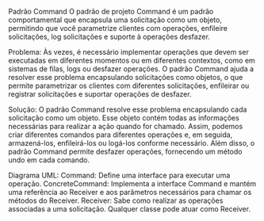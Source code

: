 Padrão Command
O padrão de projeto Command é um padrão comportamental que encapsula uma solicitação como um objeto, permitindo que você parametrize clientes com operações, enfileire solicitações, log solicitações e suporte à operações desfazer.

Problema:
Às vezes, é necessário implementar operações que devem ser executadas em diferentes momentos ou em diferentes contextos, como em sistemas de filas, logs ou desfazer operações. O padrão Command ajuda a resolver esse problema encapsulando solicitações como objetos, o que permite parametrizar os clientes com diferentes solicitações, enfileirar ou registrar solicitações e suportar operações de desfazer.

Solução:
O padrão Command resolve esse problema encapsulando cada solicitação como um objeto. Esse objeto contém todas as informações necessárias para realizar a ação quando for chamado. Assim, podemos criar diferentes comandos para diferentes operações e, em seguida, armazená-los, enfileirá-los ou logá-los conforme necessário. Além disso, o padrão Command permite desfazer operações, fornecendo um método undo em cada comando.

Diagrama UML:
Command: Define uma interface para executar uma operação.
ConcreteCommand: Implementa a interface Command e mantém uma referência ao Receiver e aos parâmetros necessários para chamar os métodos do Receiver.
Receiver: Sabe como realizar as operações associadas a uma solicitação. Qualquer classe pode atuar como Receiver.
<!-- Esta em imagem no arquivo command.png -->

